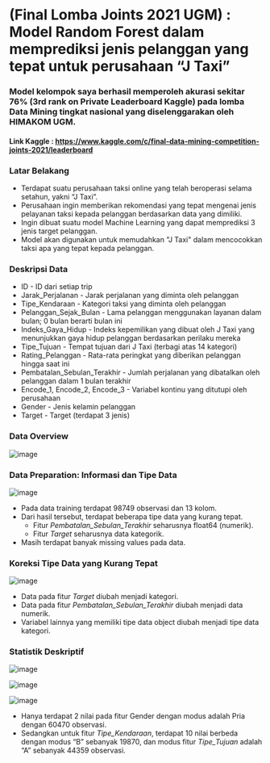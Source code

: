 # (Final Lomba Joints 2021 UGM) : Model Random Forest dalam memprediksi jenis pelanggan yang tepat untuk perusahaan “J Taxi”  
### Model kelompok saya berhasil memperoleh akurasi sekitar 76% (3rd rank on Private Leaderboard Kaggle) pada lomba Data Mining tingkat nasional yang diselenggarakan oleh HIMAKOM UGM.
#### Link Kaggle : https://www.kaggle.com/c/final-data-mining-competition-joints-2021/leaderboard

### Latar Belakang
* Terdapat suatu perusahaan taksi online yang telah beroperasi selama setahun, yakni “J Taxi”.
* Perusahaan ingin memberikan rekomendasi yang tepat mengenai jenis pelayanan taksi kepada pelanggan berdasarkan data yang dimiliki.
* Ingin dibuat suatu model Machine Learning yang dapat memprediksi 3 jenis target pelanggan.
* Model akan digunakan untuk memudahkan "J Taxi" dalam mencocokkan taksi apa yang tepat kepada pelanggan.

### Deskripsi Data
* ID - ID dari setiap trip
* Jarak_Perjalanan - Jarak perjalanan yang diminta oleh pelanggan
* Tipe_Kendaraan - Kategori taksi yang diminta oleh pelanggan
* Pelanggan_Sejak_Bulan - Lama pelanggan menggunakan layanan dalam bulan; 0 bulan berarti bulan ini
* Indeks_Gaya_Hidup - Indeks kepemilikan yang dibuat oleh J Taxi yang menunjukkan gaya hidup pelanggan berdasarkan perilaku mereka
* Tipe_Tujuan - Tempat tujuan dari J Taxi (terbagi atas 14 kategori)
* Rating_Pelanggan - Rata-rata peringkat yang diberikan pelanggan hingga saat ini
* Pembatalan_Sebulan_Terakhir - Jumlah perjalanan yang dibatalkan oleh pelanggan dalam 1 bulan terakhir
* Encode_1, Encode_2, Encode_3 - Variabel kontinu yang ditutupi oleh perusahaan
* Gender - Jenis kelamin pelanggan
* Target - Target (terdapat 3 jenis)

### Data Overview
![image](https://user-images.githubusercontent.com/68768305/117524871-ca3a6f00-afe9-11eb-860e-c5d8646a8515.png)

### Data Preparation: Informasi dan Tipe Data
![image](https://user-images.githubusercontent.com/68768305/117524916-02da4880-afea-11eb-8fdd-c58142bb1a28.png)

* Pada data training terdapat 98749 observasi dan 13 kolom.
* Dari hasil tersebut, terdapat beberapa tipe data yang kurang tepat.
     * Fitur *Pembatalan_Sebulan_Terakhir* seharusnya float64 (numerik).
     * Fitur *Target* seharusnya data kategorik.
* Masih terdapat banyak missing values pada data.

### Koreksi Tipe Data yang Kurang Tepat
![image](https://user-images.githubusercontent.com/68768305/117524947-35844100-afea-11eb-92ff-fdfaf7bd6e54.png)

* Data pada fitur *Target* diubah menjadi kategori.
* Data pada fitur *Pembatalan_Sebulan_Terakhir* diubah menjadi data numerik.
* Variabel lainnya yang memiliki tipe data object diubah menjadi tipe data kategori.

### Statistik Deskriptif
![image](https://user-images.githubusercontent.com/68768305/117524793-497b7300-afe9-11eb-8229-9ac19db1ac4c.png)

![image](https://user-images.githubusercontent.com/68768305/117524976-5ba9e100-afea-11eb-9f69-4266474a802a.png)

![image](https://user-images.githubusercontent.com/68768305/117525055-cc50fd80-afea-11eb-99b3-330e05f3ae6e.png)

* Hanya terdapat 2 nilai pada fitur Gender dengan modus adalah Pria dengan 60470 observasi. 
* Sedangkan untuk fitur *Tipe_Kendaraan*, terdapat 10 nilai berbeda dengan modus “B” sebanyak 19870, dan modus fitur *Tipe_Tujuan* adalah “A” sebanyak 44359 observasi.
